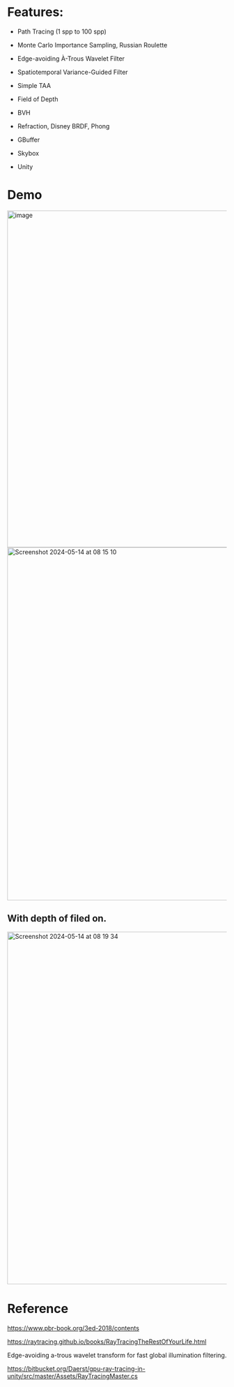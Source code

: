 # Features:

* Path Tracing (1 spp to 100 spp)

* Monte Carlo Importance Sampling, Russian Roulette

* Edge-avoiding À-Trous Wavelet Filter
* Spatiotemporal Variance-Guided Filter

* Simple TAA

* Field of Depth

* BVH

* Refraction, Disney BRDF, Phong

* GBuffer

* Skybox
* Unity

# Demo

<img width="772" alt="image" src="https://github.com/zhuzhanji/Path-Tracing/assets/37281560/7799cd0b-d549-41db-9bba-a9d07c80b351">


<img width="809" alt="Screenshot 2024-05-14 at 08 15 10" src="https://github.com/zhuzhanji/Path-Tracing/assets/37281560/c6f86c87-0f72-4f29-992b-c8f192dc5eb7">



## With depth of filed on.

<img width="808" alt="Screenshot 2024-05-14 at 08 19 34" src="https://github.com/zhuzhanji/Path-Tracing/assets/37281560/1a00088c-5297-4147-a3cc-7604537810fb">



# Reference

https://www.pbr-book.org/3ed-2018/contents

https://raytracing.github.io/books/RayTracingTheRestOfYourLife.html

Edge-avoiding a-trous wavelet transform for fast global illumination filtering.

https://bitbucket.org/Daerst/gpu-ray-tracing-in-unity/src/master/Assets/RayTracingMaster.cs

